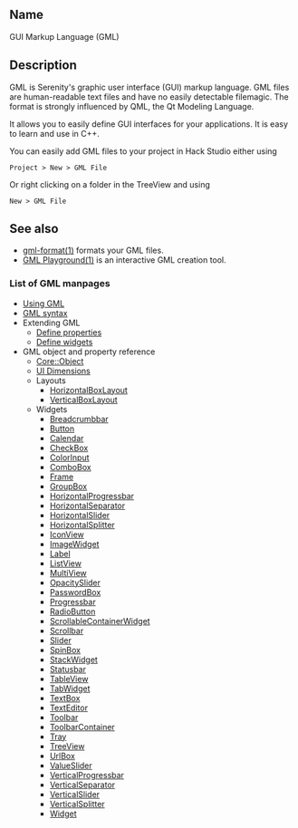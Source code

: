 ## Name

GUI Markup Language (GML)

## Description

GML is Serenity's graphic user interface (GUI) markup language. GML files are human-readable text files and have no easily detectable filemagic. The format is strongly influenced by QML, the Qt Modeling Language.

It allows you to easily define GUI interfaces for your applications. It is easy to learn and use in C++.

You can easily add GML files to your project in Hack Studio either using

`Project > New > GML File`

Or right clicking on a folder in the TreeView and using

`New > GML File`

## See also

-   [gml-format(1)](help://man/1/gml-format) formats your GML files.
-   [GML Playground(1)](help://man/1/GMLPlayground) is an interactive GML creation tool.

### List of GML manpages

-   [Using GML](help://man/5/GML-Usage)
-   [GML syntax](help://man/5/GML-Syntax)
-   Extending GML
    -   [Define properties](help://man/5/GML-Define-property)
    -   [Define widgets](help://man/5/GML-Define-widget)
-   GML object and property reference
    -   [Core::Object](help://man/5/GML-CoreObject)
    -   [UI Dimensions](help://man/5/GML-UI-Dimensions)
    -   Layouts
        -   [HorizontalBoxLayout](help://man/5/GML-Layout-HorizontalBoxLayout)
        -   [VerticalBoxLayout](help://man/5/GML-Layout-VerticalBoxLayout)
    -   Widgets
        -   [Breadcrumbbar](help://man/5/GML-Widget-Breadcrumbbar)
        -   [Button](help://man/5/GML-Widget-Button)
        -   [Calendar](help://man/5/GML-Widget-Calendar)
        -   [CheckBox](help://man/5/GML-Widget-CheckBox)
        -   [ColorInput](help://man/5/GML-Widget-ColorInput)
        -   [ComboBox](help://man/5/GML-Widget-ComboBox)
        -   [Frame](help://man/5/GML-Widget-Frame)
        -   [GroupBox](help://man/5/GML-Widget-GroupBox)
        -   [HorizontalProgressbar](help://man/5/GML-Widget-HorizontalProgressbar)
        -   [HorizontalSeparator](help://man/5/GML-Widget-HorizontalSeparator)
        -   [HorizontalSlider](help://man/5/GML-Widget-HorizontalSlider)
        -   [HorizontalSplitter](help://man/5/GML-Widget-HorizontalSplitter)
        -   [IconView](help://man/5/GML-Widget-IconView)
        -   [ImageWidget](help://man/5/GML-Widget-ImageWidget)
        -   [Label](help://man/5/GML-Widget-Label)
        -   [ListView](help://man/5/GML-Widget-ListView)
        -   [MultiView](help://man/5/GML-Widget-MultiView)
        -   [OpacitySlider](help://man/5/GML-Widget-OpacitySlider)
        -   [PasswordBox](help://man/5/GML-Widget-PasswordBox)
        -   [Progressbar](help://man/5/GML-Widget-Progressbar)
        -   [RadioButton](help://man/5/GML-Widget-RadioButton)
        -   [ScrollableContainerWidget](help://man/5/GML-Widget-ScrollableContainerWidget)
        -   [Scrollbar](help://man/5/GML-Widget-Scrollbar)
        -   [Slider](help://man/5/GML-Widget-Slider)
        -   [SpinBox](help://man/5/GML-Widget-SpinBox)
        -   [StackWidget](help://man/5/GML-Widget-StackWidget)
        -   [Statusbar](help://man/5/GML-Widget-Statusbar)
        -   [TableView](help://man/5/GML-Widget-TableView)
        -   [TabWidget](help://man/5/GML-Widget-TabWidget)
        -   [TextBox](help://man/5/GML-Widget-TextBox)
        -   [TextEditor](help://man/5/GML-Widget-TextEditor)
        -   [Toolbar](help://man/5/GML-Widget-Toolbar)
        -   [ToolbarContainer](help://man/5/GML-Widget-ToolbarContainer)
        -   [Tray](help://man/5/GML-Widget-Tray)
        -   [TreeView](help://man/5/GML-Widget-TreeView)
        -   [UrlBox](help://man/5/GML-Widget-UrlBox)
        -   [ValueSlider](help://man/5/GML-Widget-ValueSlider)
        -   [VerticalProgressbar](help://man/5/GML-Widget-VerticalProgressbar)
        -   [VerticalSeparator](help://man/5/GML-Widget-VerticalSeparator)
        -   [VerticalSlider](help://man/5/GML-Widget-VerticalSlider)
        -   [VerticalSplitter](help://man/5/GML-Widget-VerticalSplitter)
        -   [Widget](help://man/5/GML-Widget)

